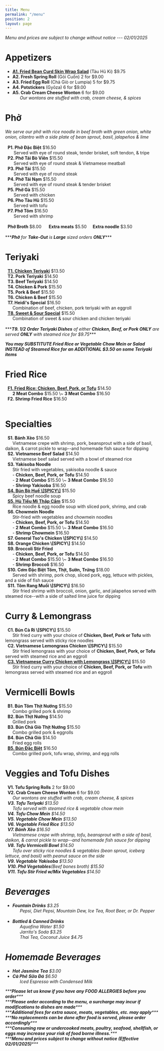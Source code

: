 ```yaml
---
title: Menu
permalink: "/menu"
position: 2
layout: page
---
```


<span>*<i>Menu and prices are subject to change without notice --- 02/01/2025</i>*</span><br/>
<p>
<h1>Appetizers</h1>
<ul>
<li><b><a href="/tau-hu-ki.html">A1. Fried Bean Curd Skin Wrap Salad</a></b> (Tàu Hũ Ki) $9.75</li>
<li><b>A2. Fresh Spring Roll</b> (Gỏi Cuốn) 2 for $9.00</li>
<li><b>A3. Fried Egg Roll</b> (Chả Giò or Lumpia) 5 for $9.75</li>
<li><b>A4. Potstickers</b> (Gyōza) 6 for $9.00</li>
<li><b>A5. Crab Cream Cheese Wonton</b> 6 for $9.00</li>
<span>      <i>Our wontons are stuffed with crab, cream cheese, & spices</i></span>
</ul>
</p> 

<p>
<h1>Phở</h1>
<span><i>We serve our phở with rice noodle in beef broth with green onion, white onion, cilantro with a side plate of bean sprout, basil, jalapeños & lime</i></span> <br/><br/>
<span>  <b>P1. Phở Đặc Biệt</b> $16.50</span><br/>
<span>       Served with eye of round steak, tender brisket, soft tendon, & tripe</span><br/>
<span>  <b>P2. Phở Tái Bò Viên</b> $15.50</span><br/>
<span>       Served with eye of round steak & Vietnamese meatball</span><br/>
<span>  <b>P3. Phở Tái</b> $15.50</span><br/>
<span>       Served with eye of round steak</span><br/>
<span>  <b>P4. Phở Tái Nạm</b> $15.50</span><br/>
<span>       Served with eye of round steak & tender brisket</span><br/>
<span>  <b>P5. Phở Gà</b> $15.50</span><br/>
<span>       Served with chicken</span><br/>
<span>  <b>P6. Pho Tàu Hũ</b> $15.50</span><br/><span>       Served with tofu</span><br/>
<span>  <b>P7. Phở Tôm</b> $16.50</span><br/>
<span>       Served with shrimp</span><br/><br/>
<span>  <b>Phở Broth</b> $8.00</span> &nbsp;&nbsp; <span>  <b>Extra meats</b> $5.50</span>  &nbsp;&nbsp;<span>  <b>Extra noodle</b> $3.50</span><br/><br/>
      <span>***<i><b>Phở</b> for <b>Take-Out</b> is <b>Large</b> sized orders <b>ONLY</b></i>***</span>

</p>

<p>
<h1>Teriyaki </h1>
<span>  <b><a href="/chicken-teriyaki.html">T1. Chicken Teriyaki</a></b> $13.50</span><br/>
<span>  <b>T2. Pork Teriyaki</b> $14.50</span><br/>
<span>  <b>T3. Beef Teriyaki</b> $14.50</span><br/>
<span>  <b>T4. Chicken & Pork</b> $15.50</span><br/>
<span>  <b>T5. Pork & Beef</b> $15.50</span><br/>
<span>  <b>T6. Chicken & Beef</b> $15.50</span><br/>
<span>  <b>T7. Heidi's Special</b> $16.50</span><br/>
<span>      Combination of beef, chicken, pork teriyaki with an eggroll</span><br/>
<span>  <b><a href="/sweet-and-sour-special.html">T8. Sweet & Sour Special</a></b> $15.50</span><br/>
<span>      Combination of sweet & sour chicken and chicken teriyaki</span><br/><br/>
<span>***<i><b>T9. 1/2 Order Teriyaki Dishes</b> of either <b>Chicken, Beef, or Pork ONLY</b> are served <b>ONLY</b> with steamed rice for $9.75</i>***</span> <br/>

<span>***<i><b>You may SUBSTITUTE Fried Rice or Vegetable Chow Mein or Salad INSTEAD of Steamed Rice for an ADDITIONAL $3.50 on some Teriyaki items</b></i>***</span>
</p>


<p>
<h1>Fried Rice</h1>
<span>  <b><a href="/fried-rice-chicken-beef-pork-or-tofu.html">F1. Fried Rice: Chicken, Beef, Pork, or Tofu</a></b> $14.50</span><br/>
<span>      <b>2 Meat Combo</b> $15.50 \~ <b>3 Meat Combo</b> $16.50</span><br/>
<span>  <b>F2. Shrimp Fried Rice</b> $16.50</span><br/><br/>

</p>

<p>
<h1>Specialties</h1>
<span>  <b>S1. Bánh Xèo</b> $16.50</span><br/>
<span>      Vietnamese crepe with shrimp, pork, beansprout with a side of basil, daikon, & carrot pickle to wrap--and homemade fish sauce for dipping</span><br/>
<span>  <b>S2. Vietnamese Beef Salad</b> $14.50</span><br/>
<span>      Vietnamese beef salad served with a bowl of steamed rice</span><br/>
<span>  <b>S3. Yakisoba Noodle</b></span> <br/>
<span>      Stir fried with vegetables, yakisoba noodle & sauce</span><br/>
<span>	    &nbsp;&nbsp;&nbsp;&nbsp;&nbsp;&nbsp;- <b>Chicken, Beef, Pork, or Tofu</b> $14.50 </span> <br/>
<span>      - <b>2 Meat Combo</b> $15.50 \~ <b>3 Meat Combo</b> $16.50</span><br/>
<span>		&nbsp;&nbsp;&nbsp;&nbsp;&nbsp;&nbsp;- <b>Shrimp Yakisoba</b> $16.50</span><br/>
<span>  <b><a href="/bun-bo-hue-spicy.html">S4. Bún Bò Huế \[SPICY\]</a></b> $15.50</span><br/>
<span>      Spicy beef noodle soup</span><br/>
<span>  <b><a href="/hu-tieu-mi-thap-cam.html">S5. Hủ Tiếu Mi Thập Cẩm</a></b> $15.50</span><br/>
<span>      Rice noodle & egg noodle soup with sliced pork, shrimp, and crab</span><br/>
<span>  <b>S6. Chowmein Noodle</b></span><br/>
<span>      Stir-fried with vegetables and chowmein noodles </span><br/>
<span>	    &nbsp;&nbsp;&nbsp;&nbsp;&nbsp;&nbsp;- <b>Chicken, Beef, Pork, or Tofu</b> $14.50</span> <br/>
<span>      - <b>2 Meat Combo</b> $15.50 \~ <b>3 Meat Combo</b> $16.50</span><br/>
<span>	    &nbsp;&nbsp;&nbsp;&nbsp;&nbsp;&nbsp;- <b>Shrimp Chowmein</b> $16.50</span><br/>
<span>  <b>S7. General Tso's Chicken \[SPICY\]</b> $14.50</span><br/>
<span>  <b>S8. Orange Chicken \[SPICY\]</b> $14.50</span><br/>
<span>  <b>S9. Broccoli Stir Fried</b></span><br/>
<span>	    &nbsp;&nbsp;&nbsp;&nbsp;&nbsp;&nbsp;- <b>Chicken, Beef, Pork, or Tofu</b> $14.50</span> <br/>
<span>      - <b>2 Meat Combo</b> $15.50 \~ <b>3 Meat Combo</b> $16.50</span><br/>
<span>	    &nbsp;&nbsp;&nbsp;&nbsp;&nbsp;&nbsp;- <b>Shrimp Broccoli</b> $16.50</span><br/>
<span>  <b>S10. Cơm Đặc Biệt Tôm, Thịt, Sườn, Trứng</b> $18.00</span><br/>
<span>      Served with shrimp, pork chop, sliced pork, egg, lettuce with pickles,
and a side of fish sauce</span><br/>
<span>  <b>S11. Tôm Rang Muối \[SPICY\]</b> $16.50</span><br/>
<span>      Stir fried shrimp with broccoli, onion, garlic, and jalapeños served with steamed rice--with a side of salted lime juice for dipping</span><br/>
</p>

<p>
<h1>Curry & Lemongrass</h1>
<span>  <b>C1. Bún Cà Ri \[SPICY\]</b> $15.50</span><br/>
<span>      Stir fried curry with your choice of <b>Chicken, Beef, Pork or Tofu</b> with lemongrass served with sticky rice noodles</span><br/>
<span>  <b>C2. Vietnamese Lemongrass Chicken \[SPICY\]</b> $15.50</span><br/>
<span>      Stir fried lemongrass with your choice of <b>Chicken, Beef, Pork, or Tofu</b> served with steamed rice and an eggroll</span><br/>
<span>  <b><a href="https://www.heidisteriyaki.org/vietnamese-curry-chicken-with-lemongrass-spicy.html">C3. Vietnamese Curry Chicken with Lemongrass \[SPICY\]</a></b> $15.50</span><br/>
<span>      Stir fried curry with your choice of <b>Chicken, Beef, Pork, or Tofu</b> with lemongrass served with steamed rice and an eggroll</span><br/>
</p>

<p>
<h1>Vermicelli Bowls</h1>
<span>  <b>B1. Bún Tôm Thịt Nướng</b> $15.50</span><br/>
<span>      Combo grilled pork & shrimp</span><br/>
<span>  <b>B2. Bún Thịt Nướng</b> $14.50</span><br/>
<span>      Grilled pork</span><br/>
<span>  <b>B3. Bún Chả Giò Thịt Nướng</b> $15.50</span><br/>
<span>      Combo grilled pork & eggrolls</span><br/>
<span>  <b>B4. Bún Chả Giò</b> $14.50</span><br/>
<span>      Fried egg rolls</span><br/>
<span>  <b><a href="/bun-dac-biet.html">B5. Bún Đặc Biệt</a></b> $16.50</span><br/>
<span>      Combo grilled pork, tofu wrap, shrimp, and egg rolls</span><br/>
</p>

<p>
<h1>Veggies and Tofu Dishes</h1>
<span>  <b>V1. Tofu Spring Rolls</b> 2 for $9.00</span><br/>
<span>  <b>V2. Crab Cream Cheese Wonton</b> 6 for $9.00</span><br/>
<span>      <i>Our wontons are stuffed with crab, cream cheese, & spices</span><br/>           <span>  <b>V3. Tofu Teriyaki</b> $13.50</span><br/>
<span>      Tofu served with steamed rice & vegetable chow mein</span><br/>
<span>  <b>V4. Tofu Chow Mein</b> $14.50</span><br/>
<span>  <b>V5. Vegetable Chow Mein</b> $13.50</span><br/>
<span>  <b>V6. Vegetable Fried Rice</b> $13.50</span><br/>
<span>  <b>V7. Bánh Xèo</b> $16.50</span><br/>
<span>      Vietnamese crepe with shrimp, tofu, beansprout with a side of basil, daikon, & carrot pickle to wrap--and homemade fish sauce for dipping</span><br/>
<span>  <b>V8. Tofu Vermicelli Bowl</b> $14.50</span><br/>
<span>      Tofu over sticky rice noodles & vegetables (bean sprout, iceberg lettuce, and basil) with peanut sauce on the side</span><br/>
<span>  <b>V9. Vegetable Yakisoba</b> $13.50</span><br/>
<span>  <b>V10. Phở Vegetables</b>(Beef bones broth) $15.50</span><br/>
<span>  <b>V11. Tofu Stir Fried w/Mix Vegetables </b> $14.50</span><br/>

<p>
<h1>Beverages</h1>
<ul>
<li><b>Fountain Drinks</b> $3.25</li>
<span>      <i>Pepsi, Diet Pepsi, Mountain Dew, Ice Tea, Root Beer, or Dr. Pepper</i></span><br/><br/>
<li><b>Bottled & Canned Drinks</b></li>
<span>      <i>Aquafina Water</i> $1.50</span><br/>
<span>      <i>Jarrito's Soda</i> $3.25</span><br/>
<span>      <i>Thai Tea, Coconut Juice</i> $4.75</span><br/>
</ul>
</p>

<p>
<h1>Homemade Beverages</h1>
<ul>
<li><b>Hot Jasmine Tea</b> $3.00</li>
<li><b>Cà Phê Sữa Đá</b> $6.50</li>
<span>      <i>Iced Espresso with Condensed Milk</i></span><br/>
</ul>
</p>

<p>
<span>***<i><b>Please let us know if you have any FOOD ALLERGIES before you order</b></i>***</span><br/> 
<span>***<i><b>Please order according to the menu, a surcharge may incur if modifications to dishes are made</b></i>***</span><br/>
<span>***<i><b>Additional fees for extra sauce, meats, vegetables, etc. may apply</b></i>***</span><br/>
<span>***<i><b>No replacements can be done after food is served, please order accordingly</b></i>***</span><br/>
<span>***<i><b>Consuming raw or undercooked meats, poultry, seafood, shellfish, or eggs may increase your risk of food borne illness.</b></i>***</span><br/>
<span>***<i><b>Menu and prices subject to change without notice (Effective 02/01/2025)</b></i>***</span><br/>
      
<br/><br/>

